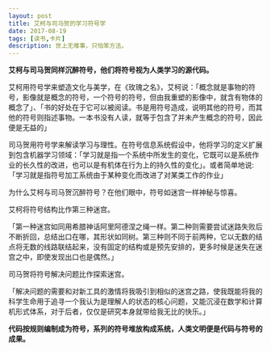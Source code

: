 ```yaml
---
layout: post
title: 艾柯与司马贺的学习符号学
date: 2017-08-19
tags: [读书,卡片]
description: 世上无难事，只怕笨方法。
---
```


**艾柯与司马贺同样沉醉符号，他们将符号视为人类学习的源代码。**

艾柯用符号学来塑造文化与美学，在《玫瑰之名》，艾柯说：「概念就是事物的符号，影像就是概念的符号，一个符号的符号，但由我重塑的影像中，就含有物体的概念了」、「书的好处在于它可以被阅读。书是用符号造成，说明其他的符号，而其他的符号则指述事物。一本书没有人读，就等于包含了并未产生概念的符号，因此便是无益的」

司马贺用符号学来解读学习与理性。在符号信息系统假设中，他将学习的定义扩展到包含机器学习领域：「学习就是指一个系统中所发生的变化，它既可以是系统作业的长久性的改进，也可以是有机体在行为上的持久性的变化」。或者简单地说:「学习就是指符号加工系统由于某种变化而改进了对某类工作的作业」

为什么艾柯与司马贺沉醉符号？在他们眼中，符号如迷宫一样神秘与惊喜。

艾柯将符号结构比作第三种迷宫。

「第一种迷宫如同用希腊神话阿里阿德涅之绳一样。第二种则需要尝试迷路失败后不断折回，总结出口在哪，其形状如同树。第三种则不同于前两种，它以无数的结点将无数的线路联结起来，没有固定的结构或是预先安排的，更多时候是迷失在迷宫之中，即使发现出口也是偶然。」

司马贺将符号解决问题比作探索迷宫。

「解决问题的需要和对新工具的激情将我吸引到相似的迷宫之路，使我既能将我的科学生命用于追寻一个我认为是理解人的状态的核心问题，又能沉浸在数学和计算机形式体系，对于后者，仅仅是研究本身就带给我无比的快乐。」

**代码按规则编制成为符号，系列的符号堆放构成系统，人类文明便是代码与符号的成果。**